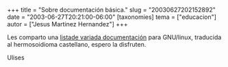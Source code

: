 +++
title = "Sobre documentación básica."
slug = "20030627202152892"
date = "2003-06-27T20:21:00-06:00"
[taxonomies]
tema = ["educacion"]
autor = ["Jesus Martinez Hernandez"]
+++

Les comparto una [listade variada
documentación](http://web.usc.es/%7Eelusive/linux.html) para GNU/linux,
traducida al hermosoidioma castellano, espero la disfruten.

Ulises



